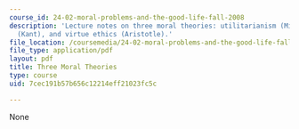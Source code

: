 ```yaml
---
course_id: 24-02-moral-problems-and-the-good-life-fall-2008
description: 'Lecture notes on three moral theories: utilitarianism (Mill), deontology
  (Kant), and virtue ethics (Aristotle).'
file_location: /coursemedia/24-02-moral-problems-and-the-good-life-fall-2008/7cec191b57b656c12214eff21023fc5c_lec_06.pdf
file_type: application/pdf
layout: pdf
title: Three Moral Theories
type: course
uid: 7cec191b57b656c12214eff21023fc5c

---
```

None